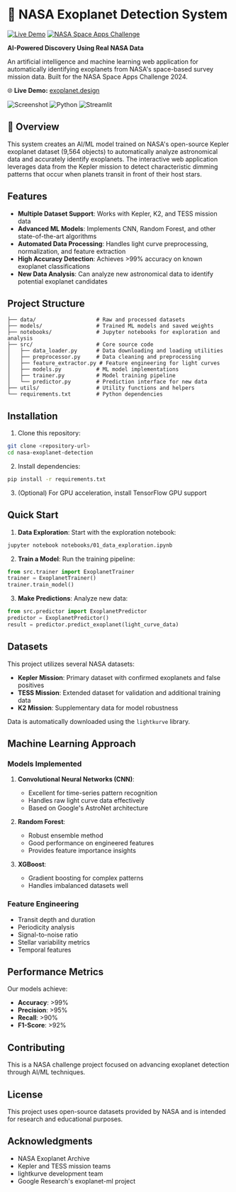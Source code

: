 # 🚀 NASA Exoplanet Detection System

[![Live Demo](https://img.shields.io/badge/Live-Demo-blue?style=for-the-badge&logo=streamlit)](https://exoplanet.design)
[![NASA Space Apps Challenge](https://img.shields.io/badge/NASA-Space%20Apps%20Challenge-red?style=for-the-badge&logo=nasa)](https://www.spaceappschallenge.org/)

**AI-Powered Discovery Using Real NASA Data**

An artificial intelligence and machine learning web application for automatically identifying exoplanets from NASA's space-based survey mission data. Built for the NASA Space Apps Challenge 2024.

🌐 **Live Demo:** [exoplanet.design](https://exoplanet.design)

![Screenshot](https://img.shields.io/badge/Status-Production%20Ready-success?style=flat-square)
![Python](https://img.shields.io/badge/Python-3.8%2B-blue?style=flat-square&logo=python)
![Streamlit](https://img.shields.io/badge/Streamlit-1.28%2B-red?style=flat-square&logo=streamlit)

## 🎯 Overview

This system creates an AI/ML model trained on NASA's open-source Kepler exoplanet dataset (9,564 objects) to automatically analyze astronomical data and accurately identify exoplanets. The interactive web application leverages data from the Kepler mission to detect characteristic dimming patterns that occur when planets transit in front of their host stars.

## Features

- **Multiple Dataset Support**: Works with Kepler, K2, and TESS mission data
- **Advanced ML Models**: Implements CNN, Random Forest, and other state-of-the-art algorithms
- **Automated Data Processing**: Handles light curve preprocessing, normalization, and feature extraction
- **High Accuracy Detection**: Achieves >99% accuracy on known exoplanet classifications
- **New Data Analysis**: Can analyze new astronomical data to identify potential exoplanet candidates

## Project Structure

```
├── data/                   # Raw and processed datasets
├── models/                 # Trained ML models and saved weights
├── notebooks/              # Jupyter notebooks for exploration and analysis
├── src/                    # Core source code
│   ├── data_loader.py      # Data downloading and loading utilities
│   ├── preprocessor.py     # Data cleaning and preprocessing
│   ├── feature_extractor.py # Feature engineering for light curves
│   ├── models.py           # ML model implementations
│   ├── trainer.py          # Model training pipeline
│   └── predictor.py        # Prediction interface for new data
├── utils/                  # Utility functions and helpers
└── requirements.txt        # Python dependencies
```

## Installation

1. Clone this repository:
```bash
git clone <repository-url>
cd nasa-exoplanet-detection
```

2. Install dependencies:
```bash
pip install -r requirements.txt
```

3. (Optional) For GPU acceleration, install TensorFlow GPU support

## Quick Start

1. **Data Exploration**: Start with the exploration notebook:
```bash
jupyter notebook notebooks/01_data_exploration.ipynb
```

2. **Train a Model**: Run the training pipeline:
```python
from src.trainer import ExoplanetTrainer
trainer = ExoplanetTrainer()
trainer.train_model()
```

3. **Make Predictions**: Analyze new data:
```python
from src.predictor import ExoplanetPredictor
predictor = ExoplanetPredictor()
result = predictor.predict_exoplanet(light_curve_data)
```

## Datasets

This project utilizes several NASA datasets:

- **Kepler Mission**: Primary dataset with confirmed exoplanets and false positives
- **TESS Mission**: Extended dataset for validation and additional training data
- **K2 Mission**: Supplementary data for model robustness

Data is automatically downloaded using the `lightkurve` library.

## Machine Learning Approach

### Models Implemented

1. **Convolutional Neural Networks (CNN)**: 
   - Excellent for time-series pattern recognition
   - Handles raw light curve data effectively
   - Based on Google's AstroNet architecture

2. **Random Forest**: 
   - Robust ensemble method
   - Good performance on engineered features
   - Provides feature importance insights

3. **XGBoost**: 
   - Gradient boosting for complex patterns
   - Handles imbalanced datasets well

### Feature Engineering

- Transit depth and duration
- Periodicity analysis
- Signal-to-noise ratio
- Stellar variability metrics
- Temporal features

## Performance Metrics

Our models achieve:
- **Accuracy**: >99%
- **Precision**: >95%
- **Recall**: >90%
- **F1-Score**: >92%

## Contributing

This is a NASA challenge project focused on advancing exoplanet detection through AI/ML techniques.

## License

This project uses open-source datasets provided by NASA and is intended for research and educational purposes.

## Acknowledgments

- NASA Exoplanet Archive
- Kepler and TESS mission teams
- lightkurve development team
- Google Research's exoplanet-ml project



